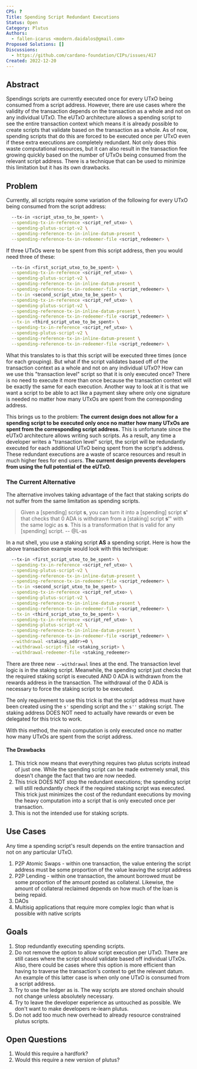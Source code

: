 ```yaml
---
CPS: ?
Title: Spending Script Redundant Executions
Status: Open
Category: Plutus
Authors: 
  - fallen-icarus <modern.daidalos@gmail.com>
Proposed Solutions: []
Discussions:
  - https://github.com/cardano-foundation/CIPs/issues/417
Created: 2022-12-20
---
```


## Abstract
Spendings scripts are currently executed once for every UTxO being consumed from a script address. However, there are use cases where the validity of the transaction depends on the transaction as a whole and not on any individual UTxO. The eUTxO architecture allows a spending script to see the entire transaction context which means it is already possible to create scripts that validate based on the transaction as a whole. As of now, spending scripts that do this are forced to be executed once per UTxO even if these extra executions are completely redundant. Not only does this waste computational resources, but it can also result in the transaction fee growing quickly based on the number of UTxOs being consumed from the relevant script address. There is a technique that can be used to minimize this limitation but it has its own drawbacks. 

## Problem
Currently, all scripts require some variation of the following for every UTxO being consumed from the script address:

``` Bash
  --tx-in <script_utxo_to_be_spent> \
  --spending-tx-in-reference <script_ref_utxo> \
  --spending-plutus-script-v2 \
  --spending-reference-tx-in-inline-datum-present \
  --spending-reference-tx-in-redeemer-file <script_redeemer> \
```
If three UTxOs were to be spent from this script address, then you would need three of these:

``` Bash
  --tx-in <first_script_utxo_to_be_spent> \
  --spending-tx-in-reference <script_ref_utxo> \
  --spending-plutus-script-v2 \
  --spending-reference-tx-in-inline-datum-present \
  --spending-reference-tx-in-redeemer-file <script_redeemer> \
  --tx-in <second_script_utxo_to_be_spent> \
  --spending-tx-in-reference <script_ref_utxo> \
  --spending-plutus-script-v2 \
  --spending-reference-tx-in-inline-datum-present \
  --spending-reference-tx-in-redeemer-file <script_redeemer> \
  --tx-in <third_script_utxo_to_be_spent> \
  --spending-tx-in-reference <script_ref_utxo> \
  --spending-plutus-script-v2 \
  --spending-reference-tx-in-inline-datum-present \
  --spending-reference-tx-in-redeemer-file <script_redeemer> \
```

What this translates to is that this script will be executed three times (once for each grouping). But what if the script validates based off of the transaction context as a whole and not on any individual UTxO? How can we use this "transaction level" script so that it is only executed once? There is no need to execute it more than once because the transaction context will be exactly the same for each execution. Another way to look at it is that we want a script to be able to act like a payment skey where only one signature is needed no matter how many UTxOs are spent from the corresponding address.

This brings us to the problem: **The current design does not allow for a spending script to be executed only once no matter how many UTxOs are spent from the corresponding script address.** This is unfortunate since the eUTxO architecture allows writing such scripts. As a result, any time a developer writes a "transaction level" script, the script will be redundantly executed for each additional UTxO being spent from the script's address. These redundant executions are a waste of scarce resources and result in much higher fees for end users. **The current design prevents developers from using the full potential of the eUTxO.** 

### The Current Alternative
The alternative involves taking advantage of the fact that staking scripts do not suffer from the same limitation as spending scripts.

> Given a [spending] script **s**, you can turn it into a [spending] script **s'** that checks that 0 ADA is withdrawn from a [staking] script **s''** with the same logic as **s**. This is a transformation that is valid for any [spending] script.    -- @L-as

In a nut shell, you use a staking script **AS** a spending script. Here is how the above transaction example would look with this technique:

``` Bash
  --tx-in <first_script_utxo_to_be_spent> \
  --spending-tx-in-reference <script_ref_utxo> \
  --spending-plutus-script-v2 \
  --spending-reference-tx-in-inline-datum-present \
  --spending-reference-tx-in-redeemer-file <script_redeemer> \
  --tx-in <second_script_utxo_to_be_spent> \
  --spending-tx-in-reference <script_ref_utxo> \
  --spending-plutus-script-v2 \
  --spending-reference-tx-in-inline-datum-present \
  --spending-reference-tx-in-redeemer-file <script_redeemer> \
  --tx-in <third_script_utxo_to_be_spent> \
  --spending-tx-in-reference <script_ref_utxo> \
  --spending-plutus-script-v2 \
  --spending-reference-tx-in-inline-datum-present \
  --spending-reference-tx-in-redeemer-file <script_redeemer> \
  --withdrawal <staking_addr>+0 \
  --withdrawal-script-file <staking_script> \
  --withdrawal-redeemer-file <staking_redeemer>
```

There are three new `--withdrawal` lines at the end. The transaction level logic is in the staking script. Meanwhile, the spending script just checks that the required staking script is executed AND 0 ADA is withdrawn from the rewards address in the transaction. The withdrawal of the 0 ADA is necessary to force the staking script to be executed.

The only requirement to use this trick is that the script address must have been created using the `s'` spending script and the `s''` staking script. The staking address DOES NOT need to actually have rewards or even be delegated for this trick to work.

With this method, the main computation is only executed once no matter how many UTxOs are spent from the script address.

#### The Drawbacks

1. This trick now means that everything requires two plutus scripts instead of just one. While the spending script can be made extremely small, this doesn't change the fact that two are now needed.
2. This trick DOES NOT stop the redundant executions; the spending script will still redundantly check if the required staking script was executed. This trick just minimizes the cost of the redundant executions by moving the heavy computation into a script that is only executed once per transaction.
3. This is not the intended use for staking scripts.

## Use Cases
Any time a spending script's result depends on the entire transaction and not on any particular UTxO.

1. P2P Atomic Swaps - within one transaction, the value entering the script address must be some proportion of the value leaving the script address
2. P2P Lending - within one transaction, the amount borrowed must be some proportion of the amount posted as collateral. Likewise, the amount of collateral reclaimed depends on how much of the loan is being repaid.
3. DAOs
4. Multisig applications that require more complex logic than what is possible with native scripts

## Goals
1. Stop redundantly executing spending scripts.
2. Do not remove the option to allow script execution per UTxO. There are still cases where the script should validate based off individual UTxOs. Also, there could be cases where this option is more efficient than having to traverse the transaction's context to get the relevant datum. An example of this latter case is when only one UTxO is consumed from a script address.
3. Try to use the ledger as is. The way scripts are stored onchain should not change unless absolutely necessary.
4. Try to leave the developer experience as untouched as possible. We don't want to make developers re-learn plutus.
5. Do not add too much new overhead to already resource constrained plutus scripts.

## Open Questions
1. Would this require a hardfork?
2. Would this require a new version of plutus?
